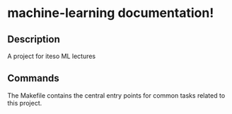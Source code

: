 # machine-learning documentation!

## Description

A project for iteso ML lectures

## Commands

The Makefile contains the central entry points for common tasks related to this project.

